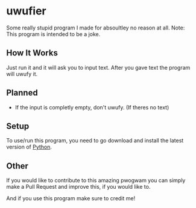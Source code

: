 # uwufier
Some really stupid program I made for absoultley no reason at all.
Note: This program is intended to be a joke. 

## How It Works
Just run it and it will ask you to input text. After you gave text the program will uwufy it.

## Planned
- If the input is completly empty, don't uwufy. (If theres no text)

## Setup
To use/run this program, you need to go download and install the latest version of [Python](https://www.python.org/downloads/).

## Other
If you would like to contribute to this amazing pwogwam you can simply make a Pull Request and improve this, if you would like to.

And if you use this program make sure to credit me!
